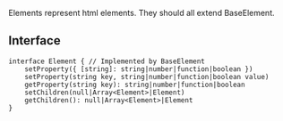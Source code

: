 Elements represent html elements. They should all extend BaseElement.

## Interface
```
interface Element { // Implemented by BaseElement
	setProperty({ [string]: string|number|function|boolean })
	setProperty(string key, string|number|function|boolean value)
	getProperty(string key): string|number|function|boolean
	setChildren(null|Array<Element>|Element)
	getChildren(): null|Array<Element>|Element
}
```